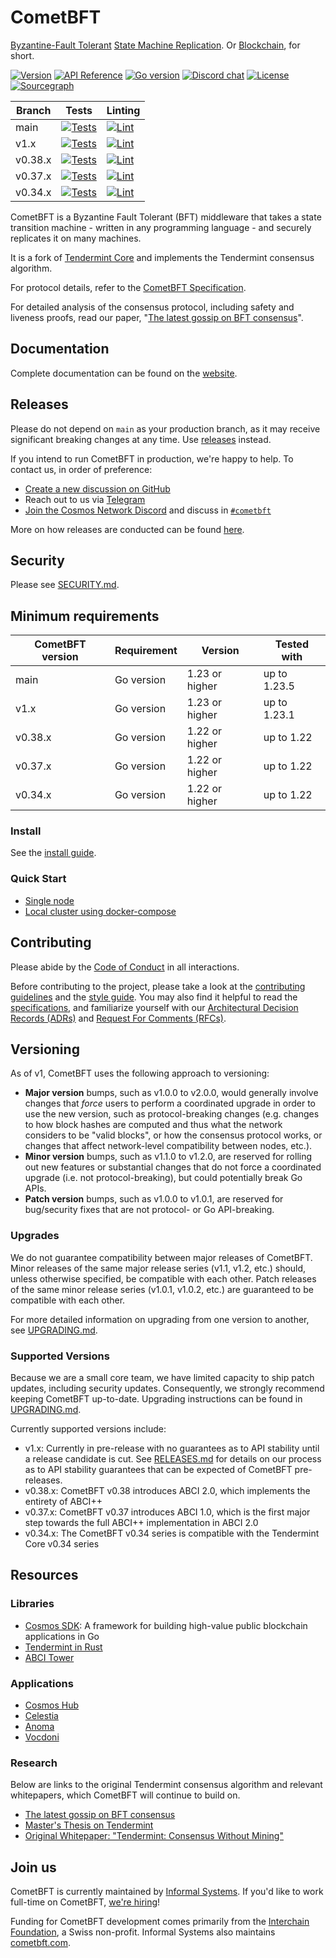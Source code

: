 # CometBFT

[Byzantine-Fault Tolerant][bft] [State Machine Replication][smr]. Or
[Blockchain], for short.

[![Version][version-badge]][version-url]
[![API Reference][api-badge]][api-url]
[![Go version][go-badge]][go-url]
[![Discord chat][discord-badge]][discord-url]
[![License][license-badge]][license-url]
[![Sourcegraph][sg-badge]][sg-url]

| Branch  | Tests                                          | Linting                                     |
|---------|------------------------------------------------|---------------------------------------------|
| main    | [![Tests][tests-badge]][tests-url]             | [![Lint][lint-badge]][lint-url]             |
| v1.x    | [![Tests][tests-badge-v1x]][tests-url-v1x]     | [![Lint][lint-badge-v1x]][lint-url-v1x]     |
| v0.38.x | [![Tests][tests-badge-v038x]][tests-url-v038x] | [![Lint][lint-badge-v038x]][lint-url-v038x] |
| v0.37.x | [![Tests][tests-badge-v037x]][tests-url-v037x] | [![Lint][lint-badge-v037x]][lint-url-v037x] |
| v0.34.x | [![Tests][tests-badge-v034x]][tests-url-v034x] | [![Lint][lint-badge-v034x]][lint-url-v034x] |

CometBFT is a Byzantine Fault Tolerant (BFT) middleware that takes a
state transition machine - written in any programming language - and securely
replicates it on many machines.

It is a fork of [Tendermint Core][tm-core] and implements the Tendermint
consensus algorithm.

For protocol details, refer to the [CometBFT Specification](./spec/README.md).

For detailed analysis of the consensus protocol, including safety and liveness
proofs, read our paper, "[The latest gossip on BFT
consensus](https://arxiv.org/abs/1807.04938)".

## Documentation

Complete documentation can be found on the
[website](https://docs.cometbft.com/).

## Releases

Please do not depend on `main` as your production branch, as it may receive
significant breaking changes at any time. Use
[releases](https://github.com/cometbft/cometbft/releases) instead.

If you intend to run CometBFT in production, we're happy to help. To contact us,
in order of preference:

- [Create a new discussion on
  GitHub](https://github.com/cometbft/cometbft/discussions)
- Reach out to us via [Telegram](https://t.me/CometBFT)
- [Join the Cosmos Network Discord](https://discord.gg/interchain) and
  discuss in
  [`#cometbft`](https://discord.com/channels/669268347736686612/1069933855307472906)

More on how releases are conducted can be found [here](./RELEASES.md).

## Security

Please see [SECURITY.md](./SECURITY.md).

## Minimum requirements

| CometBFT version | Requirement | Version        | Tested with  |
|------------------|-------------|----------------|--------------|
| main             | Go version  | 1.23 or higher | up to 1.23.5 |
| v1.x             | Go version  | 1.23 or higher | up to 1.23.1 |
| v0.38.x          | Go version  | 1.22 or higher | up to 1.22   |
| v0.37.x          | Go version  | 1.22 or higher | up to 1.22   |
| v0.34.x          | Go version  | 1.22 or higher | up to 1.22   |

### Install

See the [install guide](docs/tutorials/install.md).

### Quick Start

- [Single node](docs/tutorials/quick-start.md)
- [Local cluster using docker-compose](./docs/guides/networks/docker-compose.md)

## Contributing

Please abide by the [Code of Conduct](CODE_OF_CONDUCT.md) in all interactions.

Before contributing to the project, please take a look at the [contributing
guidelines](CONTRIBUTING.md) and the [style guide](STYLE_GUIDE.md). You may also
find it helpful to read the [specifications](./spec/README.md), and familiarize
yourself with our [Architectural Decision Records
(ADRs)](docs/references/architecture/README.md) and [Request For Comments
(RFCs)](docs/references/rfc/README.md).

## Versioning

As of v1, CometBFT uses the following approach to versioning:

- **Major version** bumps, such as v1.0.0 to v2.0.0, would generally involve
  changes that _force_ users to perform a coordinated upgrade in order to use
  the new version, such as protocol-breaking changes (e.g. changes to how block
  hashes are computed and thus what the network considers to be "valid blocks",
  or how the consensus protocol works, or changes that affect network-level
  compatibility between nodes, etc.).
- **Minor version** bumps, such as v1.1.0 to v1.2.0, are reserved for rolling
  out new features or substantial changes that do not force a coordinated
  upgrade (i.e. not protocol-breaking), but could potentially break Go APIs.
- **Patch version** bumps, such as v1.0.0 to v1.0.1, are reserved for
  bug/security fixes that are not protocol- or Go API-breaking.

### Upgrades

We do not guarantee compatibility between major releases of CometBFT. Minor
releases of the same major release series (v1.1, v1.2, etc.) should, unless
otherwise specified, be compatible with each other. Patch releases of the same
minor release series (v1.0.1, v1.0.2, etc.) are guaranteed to be compatible with
each other.

For more detailed information on upgrading from one version to another, see
[UPGRADING.md](./UPGRADING.md).

### Supported Versions

Because we are a small core team, we have limited capacity to ship patch
updates, including security updates. Consequently, we strongly recommend keeping
CometBFT up-to-date. Upgrading instructions can be found in
[UPGRADING.md](./UPGRADING.md).

Currently supported versions include:

- v1.x: Currently in pre-release with no guarantees as to API stability until a
  release candidate is cut. See [RELEASES.md](./RELEASES.md) for details on our
  process as to API stability guarantees that can be expected of CometBFT
  pre-releases.
- v0.38.x: CometBFT v0.38 introduces ABCI 2.0, which implements the entirety of
  ABCI++
- v0.37.x: CometBFT v0.37 introduces ABCI 1.0, which is the first major step
  towards the full ABCI++ implementation in ABCI 2.0
- v0.34.x: The CometBFT v0.34 series is compatible with the Tendermint Core
  v0.34 series

## Resources

### Libraries

- [Cosmos SDK](http://github.com/cosmos/cosmos-sdk): A framework for building
  high-value public blockchain applications in Go
- [Tendermint in Rust](https://github.com/informalsystems/tendermint-rs)
- [ABCI Tower](https://github.com/penumbra-zone/tower-abci)

### Applications

- [Cosmos Hub](https://hub.cosmos.network/)
- [Celestia](https://celestia.org/)
- [Anoma](https://anoma.network/)
- [Vocdoni](https://developer.vocdoni.io/)

### Research

Below are links to the original Tendermint consensus algorithm and relevant
whitepapers, which CometBFT will continue to build on.

- [The latest gossip on BFT consensus](https://arxiv.org/abs/1807.04938)
- [Master's Thesis on Tendermint](https://atrium.lib.uoguelph.ca/xmlui/handle/10214/9769)
- [Original Whitepaper: "Tendermint: Consensus Without Mining"](https://tendermint.com/static/docs/tendermint.pdf)

## Join us

CometBFT is currently maintained by [Informal
Systems](https://informal.systems). If you'd like to work full-time on CometBFT,
[we're hiring](https://informal.systems/careers)!

Funding for CometBFT development comes primarily from the [Interchain
Foundation](https://interchain.io), a Swiss non-profit. Informal Systems also
maintains [cometbft.com](https://cometbft.com).

[bft]: https://en.wikipedia.org/wiki/Byzantine_fault_tolerance
[smr]: https://en.wikipedia.org/wiki/State_machine_replication
[Blockchain]: https://en.wikipedia.org/wiki/Blockchain
[version-badge]: https://img.shields.io/github/v/release/cometbft/cometbft.svg
[version-url]: https://github.com/cometbft/cometbft/releases/latest
[api-badge]: https://camo.githubusercontent.com/915b7be44ada53c290eb157634330494ebe3e30a/68747470733a2f2f676f646f632e6f72672f6769746875622e636f6d2f676f6c616e672f6764646f3f7374617475732e737667
[api-url]: https://pkg.go.dev/github.com/cometbft/cometbft
[go-badge]: https://img.shields.io/badge/go-1.21-blue.svg
[go-url]: https://github.com/moovweb/gvm
[discord-badge]: https://img.shields.io/discord/669268347736686612.svg
[discord-url]: https://discord.gg/interchain
[license-badge]: https://img.shields.io/github/license/cometbft/cometbft.svg
[license-url]: https://github.com/cometbft/cometbft/blob/main/LICENSE
[sg-badge]: https://sourcegraph.com/github.com/cometbft/cometbft/-/badge.svg
[sg-url]: https://sourcegraph.com/github.com/cometbft/cometbft?badge
[tests-url]: https://github.com/cometbft/cometbft/actions/workflows/tests.yml
[tests-url-v1x]: https://github.com/cometbft/cometbft/actions/workflows/tests.yml?query=branch%3Av1.x
[tests-url-v038x]: https://github.com/cometbft/cometbft/actions/workflows/tests.yml?query=branch%3Av0.38.x
[tests-url-v037x]: https://github.com/cometbft/cometbft/actions/workflows/tests.yml?query=branch%3Av0.37.x
[tests-url-v034x]: https://github.com/cometbft/cometbft/actions/workflows/tests.yml?query=branch%3Av0.34.x
[tests-badge]: https://github.com/cometbft/cometbft/actions/workflows/tests.yml/badge.svg?branch=main
[tests-badge-v1x]: https://github.com/cometbft/cometbft/actions/workflows/tests.yml/badge.svg?branch=v1.x
[tests-badge-v038x]: https://github.com/cometbft/cometbft/actions/workflows/tests.yml/badge.svg?branch=v0.38.x
[tests-badge-v037x]: https://github.com/cometbft/cometbft/actions/workflows/tests.yml/badge.svg?branch=v0.37.x
[tests-badge-v034x]: https://github.com/cometbft/cometbft/actions/workflows/tests.yml/badge.svg?branch=v0.34.x
[lint-badge]: https://github.com/cometbft/cometbft/actions/workflows/lint.yml/badge.svg?branch=main
[lint-badge-v034x]: https://github.com/cometbft/cometbft/actions/workflows/lint.yml/badge.svg?branch=v0.34.x
[lint-badge-v037x]: https://github.com/cometbft/cometbft/actions/workflows/lint.yml/badge.svg?branch=v0.37.x
[lint-badge-v038x]: https://github.com/cometbft/cometbft/actions/workflows/lint.yml/badge.svg?branch=v0.38.x
[lint-badge-v1x]: https://github.com/cometbft/cometbft/actions/workflows/lint.yml/badge.svg?branch=v1.x
[lint-url]: https://github.com/cometbft/cometbft/actions/workflows/lint.yml
[lint-url-v034x]: https://github.com/cometbft/cometbft/actions/workflows/lint.yml?query=branch%3Av0.34.x
[lint-url-v037x]: https://github.com/cometbft/cometbft/actions/workflows/lint.yml?query=branch%3Av0.37.x
[lint-url-v038x]: https://github.com/cometbft/cometbft/actions/workflows/lint.yml?query=branch%3Av0.38.x
[lint-url-v1x]: https://github.com/cometbft/cometbft/actions/workflows/lint.yml?query=branch%3Av1.x
[tm-core]: https://github.com/tendermint/tendermint
